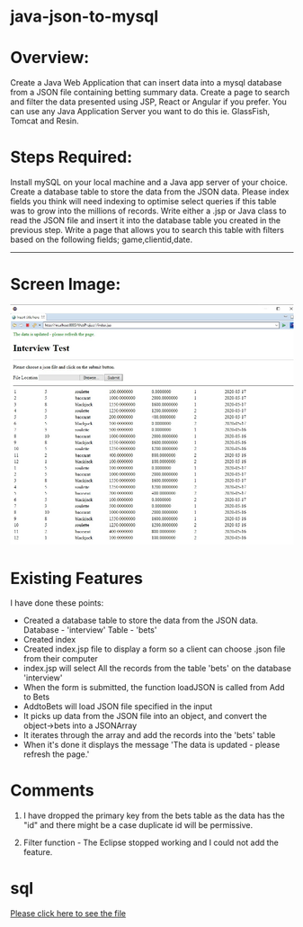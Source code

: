 # java-json-to-mysql


# Overview: 

Create a Java Web Application that can insert data into a mysql database from a JSON file containing betting summary data. Create a page to search and filter the data presented using JSP, React or Angular if you prefer. 
You can use any Java Application Server you want to do this ie. GlassFish, Tomcat and Resin. 

 
# Steps Required: 

Install mySQL on your local machine and a Java app server of your choice. 
Create a database table to store the data from the JSON data. Please index fields you think will need indexing to optimise select queries if this table was to grow into the millions of records. 
Write either a .jsp or Java class to read the JSON file and insert it into the database table you created in the previous step. 
Write a page that allows you to search this table with filters based on the following fields; game,clientid,date. 



<hr />


# Screen Image:
<img src="interview-test.jpg" />

# Existing Features

I have done these points:
-   Created a database table to store the data from the JSON data. Database - 'interview' Table - 'bets'
-   Created index
-   Created index.jsp file to display a form so a client can choose .json file from their computer
-   index.jsp  will select All the records from the table 'bets'  on the database 'interview'
-   When the form is submitted, the function loadJSON is called from Add to Bets
-   AddtoBets will load JSON file specified in the input
-   It picks up data from the JSON file into an object, and convert the object->bets into a JSONArray
-   It iterates through the array and add the records into the 'bets' table
-   When it's done it displays the message 'The data is updated - please refresh the page.'

# Comments

1. I have dropped the primary key from the bets table as the data has the "id" and there might be a case duplicate id will be permissive.

2. Filter function - The Eclipse stopped working and I could not add the feature. 


# sql
<a href="interview.sql" target="_blank">Please click here to see the file</a>
